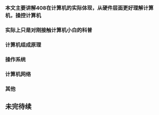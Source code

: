 ### 本文主要讲解408在计算机的实际体现，从硬件层面更好理解计算机，操控计算机
### 实际上只是对刚接触计算机小白的科普
### 计算机组成原理
### 操作系统
### 计算机网络
### 其他
## 未完待续


